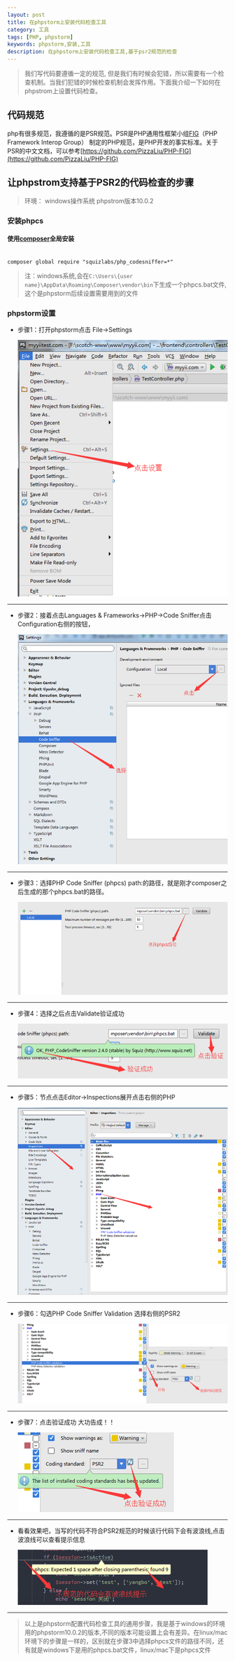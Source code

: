 ```yaml
---
layout: post
title: 在phpstorm上安装代码检查工具
category: 工具
tags: [PHP, phpstorm]
keywords: phpstorm,安装,工具
description: 在phpstorm上安装代码检查工具,基于psr2规范的检查
---
```


> 我们写代码要遵循一定的规范, 但是我们有时候会犯错，所以需要有一个检查机制。当我们犯错的时候检查机制会发挥作用。下面我介绍一下如何在phpstrom上设置代码检查。

## 代码规范

php有很多规范，我遵循的是PSR规范。PSR是PHP通用性框架小组[FIG](http://www.php-fig.org/)（PHP Framework Interop Group） 制定的PHP规范，是PHP开发的事实标准。关于PSR的中文文档，可以参考[https://github.com/PizzaLiu/PHP-FIG](https://github.com/PizzaLiu/PHP-FIG)

## 让phpstrom支持基于PSR2的代码检查的步骤

> 环境： windows操作系统 phpstrom版本10.0.2

### 安装phpcs

#### 使用[composer](http://www.phpcomposer.com/)全局安装

```

composer global require "squizlabs/php_codesniffer=*"

```

> 注：windows系统,会在```C:\Users\{user name}\AppData\Roaming\Composer\vendor\bin```下生成一个phpcs.bat文件,这个是phpstorm后续设置需要用到的文件

### phpstorm设置


- 步骤1：打开phpstorm点击 File->Settings

    ![image](/public/img/2015-12-24/phpstorm/1.png)

---

- 步骤2：接着点击Languages & Frameworks->PHP->Code Sniffer点击Configuration右侧的按钮，

    ![image](/public/img/2015-12-24/phpstorm/2.png)  

---

- 步骤3：选择PHP Code Sniffer (phpcs) path:的路径，就是刚才composer之后生成的那个phpcs.bat的路径。

    ![image](/public/img/2015-12-24/phpstorm/3.png)  

---

- 步骤4：选择之后点击Validate验证成功

    ![image](/public/img/2015-12-24/phpstorm/4.png)  

---

- 步骤5：节点点击Editor->Inspections展开点击右侧的PHP

    ![image](/public/img/2015-12-24/phpstorm/5.png)

---

- 步骤6：勾选PHP Code Sniffer Validation 选择右侧的PSR2

    ![image](/public/img/2015-12-24/phpstorm/6.png)

---

- 步骤7：点击验证成功 大功告成！！

    ![image](/public/img/2015-12-24/phpstorm/7.png)

---

- 看看效果吧，当写的代码不符合PSR2规范的时候该行代码下会有波浪线,点击波浪线可以查看提示信息

     ![image](/public/img/2015-12-24/phpstorm/8.png)

 ---

 > 以上是phpstorm配置代码检查工具的通用步骤，我是基于windows的环境用的phpstorm10.0.2的版本,不同的版本可能设置上会有差异。在linux/mac环境下的步骤是一样的，区别就在步骤3中选择phpcs文件的路径不同，还有就是windows下是用的phpcs.bat文件，linux/mac下是phpcs文件


